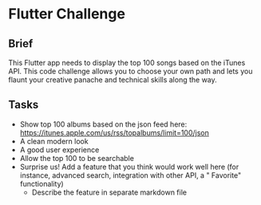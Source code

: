 # Flutter Challenge

## Brief

This Flutter app needs to display the top 100 songs based on the iTunes API.
This code challenge allows you to choose your own path and lets you flaunt your creative panache and technical skills along the way.

## Tasks

- Show top 100 albums based on the json feed here: https://itunes.apple.com/us/rss/topalbums/limit=100/json
- A clean modern look
- A good user experience
- Allow the top 100 to be searchable
- Surprise us! Add a feature that you think would work well here (for instance, advanced search, integration with other API, a "
  Favorite" functionality)
  - Describe the feature in separate markdown file